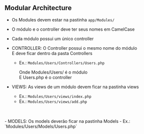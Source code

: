 ## Modular Architecture


-  Os Modules devem estar na pastinha `app/Modules/`

-  O módulo e o controller deve ter seus nomes em CamelCase

-  Cada módulo possui um único controller
-  CONTROLLER: O Controller possui o mesmo nome do módulo
    <br>E deve ficar dentro da pasta Controllers
    -  Ex.: `Modules/Users/Controllers/Users.php`
    
        Onde Modules/Users/ é o módulo<br>
        E Users.php é o controller

- VIEWS: As views de um módulo devem ficar na pastinha views
    - Ex.: `Modules/Users/views/index.php`
    - Ex.: `Modules/Users/views/add.php`
<br>
<br>
- MODELS: Os models deverão ficar na pastinha Models
    - Ex.: `Modules/Users/Models/Users.php`